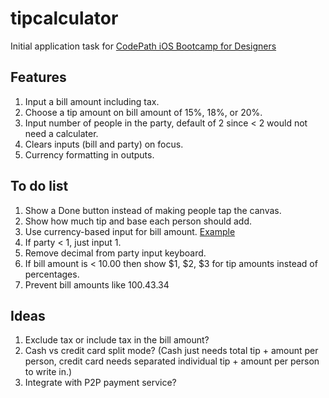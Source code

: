 tipcalculator
=============

Initial application task for [CodePath iOS Bootcamp for Designers](http://www.peterboni.net/blog/2013/07/04/ios-formatted-currency-input/) 

## Features
1. Input a bill amount including tax.
2. Choose a tip amount on bill amount of 15%, 18%, or 20%.
3. Input number of people in the party, default of 2 since < 2 would not need a calculater.
4. Clears inputs (bill and party) on focus.
5. Currency formatting in outputs.

## To do list
1. Show a Done button instead of making people tap the canvas.
2. Show how much tip and base each person should add.
2. Use currency-based input for bill amount. [Example](http://www.peterboni.net/blog/2013/07/04/ios-formatted-currency-input/)
2. If party < 1, just input 1.
3. Remove decimal from party input keyboard.
4. If bill amount is < 10.00 then show $1, $2, $3 for tip amounts instead of percentages.
5. Prevent bill amounts like 100.43.34

## Ideas
1. Exclude tax or include tax in the bill amount?
2. Cash vs credit card split mode? (Cash just needs total tip + amount per person, credit card needs separated individual tip + amount per person to write in.)
3. Integrate with P2P payment service?
